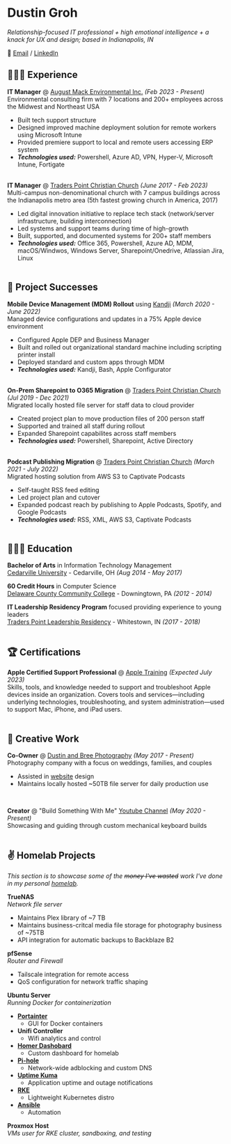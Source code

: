 # Dustin Groh

_Relationship-focused IT professional + high emotional intelligence + a knack for UX and design; based in Indianapolis, IN_ <br>

💬 [Email](mailto:dustingroh33@gmail.com) / [LinkedIn](https://www.linkedin.com/in/dustingroh/)

## 👩🏼‍💻 Experience

**IT Manager** @ [August Mack Environmental Inc.](https://augustmack.com/) _(Feb 2023 - Present)_ <br>
Environmental consulting firm with 7 locations and 200+ employees across the Midwest and Northeast USA
  - Built tech support structure
  - Designed improved machine deployment solution for remote workers using Microsoft Intune
  - Provided premiere support to local and remote users accessing ERP system
  - **_Technologies used:_** Powershell, Azure AD, VPN, Hyper-V, Microsoft Intune, Fortigate
<br><br>

**IT Manager** @ [Traders Point Christian Church](https://tpcc.org/) _(June 2017 - Feb 2023)_ <br>
Multi-campus non-denominational church with 7 campus buildings across the Indianapolis metro area (5th fastest growing church in America, 2017)
  - Led digital innovation initiative to replace tech stack (network/server infrastructure, building interconnection)
  - Led systems and support teams during time of high-growth
  - Built, supported, and documented systems for 200+ staff members
  - **_Technologies used:_** Office 365, Powershell, Azure AD, MDM, macOS/Windwos, Windows Server, Sharepoint/Onedrive, Atlassian Jira, Linux
<br><br>


## 📌 Project Successes

**Mobile Device Management (MDM) Rollout** using [Kandji](https://kandji.io/) _(March 2020 - June 2022)_<br>
Managed device configurations and updates in a 75% Apple device environment
  - Configured Apple DEP and Business Manager
  - Built and rolled out organizational standard machine including scripting printer install
  - Deployed standard and custom apps through MDM 
  - **_Technologies used:_** Kandji, Bash, Apple Configurator
  <br><br>
  
**On-Prem Sharepoint to O365 Migration** @ [Traders Point Christian Church](https://tpcc.org/) _(Jul 2019 - Dec 2021)_ <br>
Migrated locally hosted file server for staff data to cloud provider
  - Created project plan to move production files of 200 person staff 
  - Supported and trained all staff during rollout
  - Expanded Sharepoint capabilites across staff members
  - **_Technologies used:_** Powershell, Sharepoint, Active Directory
  <br><br>

**Podcast Publishing Migration** @ [Traders Point Christian Church](https://tpcc.org/) _(March 2021 - July 2022)_ <br>
Migrated hosting solution from AWS S3 to Captivate Podcasts
  - Self-taught RSS feed editing
  - Led project plan and cutover
  - Expanded podcast reach by publishing to Apple Podcasts, Spotify, and Google Podcasts
  - **_Technologies used:_** RSS, XML, AWS S3, Captivate Podcasts
  <br><br>


## 👩🏼‍🎓 Education

**Bachelor of Arts** in Information Technology Management<br>
[Cedarville University](https://www.cedarville.edu/) - Cedarville, OH _(Aug 2014 - May 2017)_ <br>

**60 Credit Hours** in Computer Science<br>
[Delaware County Community College](https://www.dccc.edu/) - Downingtown, PA _(2012 - 2014)_

**IT Leadership Residency Program** focused providing experience to young leaders<br>
[Traders Point Leadership Residency](https://tpcc.org/leadership-residents) - Whitestown, IN _(2017 - 2018)_
 <br><br>


## 🏆 Certifications

**Apple Certified Support Professional** @ [Apple Training](https://training.apple.com/it) _(Expected July 2023)_ <br>
Skills, tools, and knowledge needed to support and troubleshoot Apple devices inside an organization. Covers tools and services—including underlying technologies, troubleshooting, and system administration—used to support Mac, iPhone, and iPad users.
<br><br>


## 🎤 Creative Work
    
**Co-Owner** @ [Dustin and Bree Photography](http://dustinandbree.com/) _(May 2017 - Present)_ <br>
Photography company with a focus on weddings, families, and couples
  - Assisted in [website](https://dustinandbree.com/) design
  - Maintains locally hosted ~50TB file server for daily production use
   <br>

**Creator** @ "Build Something With Me" [Youtube Channel](https://www.youtube.com/channel/UCvNVONhb6X0vQL3VJRaUhRw) _(May 2020 - Present)_ <br>
Showcasing and guiding through custom mechanical keyboard builds
<br><br>


## ✌ Homelab Projects
_This section is to showcase some of the ~~money I've wasted~~ work I've done in my personal [homelab](https://www.reddit.com/r/homelab)._

**TrueNAS**<br>
_Network file server_
- Maintains Plex library of ~7 TB
- Maintains business-critcal media file storage for photography business of ~75TB
- API integration for automatic backups to Backblaze B2

**pfSense**<br>
_Router and Firewall_
- Tailscale integration for remote access
- QoS configuration for network traffic shaping

**Ubuntu Server**<br>
_Running Docker for containerization_
-  [**Portainter**](https://www.portainer.io/)
    - GUI for Docker containers
-  **Unifi Controller**
    - Wifi analytics and control
-  [**Homer Dashobard**](https://github.com/bastienwirtz/homer)
    -  Custom dashboard for homelab
- [**Pi-hole**](https://pi-hole.net/)
    - Network-wide adblocking and custom DNS
- [**Uptime Kuma**](https://uptime.kuma.pet/)
    - Application uptime and outage notifications
- [**RKE**](https://www.rancher.com/products/rke)
    - Lightweight Kubernetes distro
- [**Ansible**](https://www.ansible.com/)
    - Automation

**Proxmox Host**<br>
_VMs user for RKE cluster, sandboxing, and testing_
